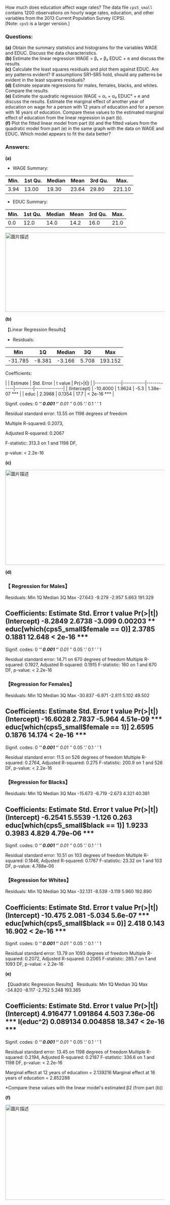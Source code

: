 How much does education affect wage rates? The data file `cps5_small` contains 1200 observations on hourly wage rates, education, and other variables from the 2013 Current Population Survey (CPS).  
[Note: `cps5` is a larger version.]

### Questions:

**(a)** Obtain the summary statistics and histograms for the variables WAGE and EDUC. Discuss the data characteristics.  
**(b)** Estimate the linear regression WAGE = β₁ + β₂ EDUC + e and discuss the results.  
**(c)** Calculate the least squares residuals and plot them against EDUC. Are any patterns evident? If assumptions SR1–SR5 hold, should any patterns be evident in the least squares residuals?  
**(d)** Estimate separate regressions for males, females, blacks, and whites. Compare the results.  
**(e)** Estimate the quadratic regression WAGE = α₁ + α₂ EDUC² + e and discuss the results. Estimate the marginal effect of another year of education on wage for a person with 12 years of education and for a person with 16 years of education. Compare these values to the estimated marginal effect of education from the linear regression in part (b).  
**(f)** Plot the fitted linear model from part (b) and the fitted values from the quadratic model from part (e) in the same graph with the data on WAGE and EDUC. Which model appears to fit the data better?


### Answers:

**(a)** 

* WAGE Summary:

| Min.    | 1st Qu. | Median | Mean   | 3rd Qu. | Max.   |
|---------|---------|--------|--------|---------|--------|
| 3.94 | 13.00  | 19.30 | 23.64 | 29.80  | 221.10 |

* EDUC Summary:

| Min.    | 1st Qu. | Median | Mean   | 3rd Qu. | Max.   |
|---------|---------|--------|--------|---------|--------|
|  0.0  | 12.0   | 14.0  | 14.2  | 16.0   | 21.0   |

<img src="https://github.com/user-attachments/assets/18d8526b-3848-446c-ad8c-454da7d00384" alt="圖片描述" width="600" height="250" />

**(b)**

【Linear Regression Results】

* Residuals:
   
|   Min   |   1Q    | Median  |   3Q   |   Max   |
|---------|---------|---------|--------|---------|
| -31.785 | -8.381  | -3.166  | 5.708  | 193.152 |
    

Coefficients:
 
|             | Estimate  | Std. Error | t value | Pr(>|t|)     |
|-------------|-----------|------------|---------|--------------|
| (Intercept) | -10.4000  | 1.9624     | -5.3    | 1.38e-07 *** |
| educ        | 2.3968    | 0.1354     | 17.7    | < 2e-16 ***  |
            

Signif. codes:  0 ‘***’ 0.001 ‘**’ 0.01 ‘*’ 0.05 ‘.’ 0.1 ‘ ’ 1

Residual standard error: 13.55 on 1198 degrees of freedom

Multiple R-squared:  0.2073,	

Adjusted R-squared:  0.2067 

F-statistic: 313.3 on 1 and 1198 DF,  

p-value: < 2.2e-16

**(c)** 

<img src="https://github.com/user-attachments/assets/14787cb6-b993-4d57-a0c8-1fa1f7b76a00" alt="圖片描述" width="700" height="300" />

**(d)**


### 【 Regression for Males】

Residuals:
    Min      1Q  Median      3Q     Max 
-27.643  -9.279  -2.957   5.663 191.329 

Coefficients:
                                    Estimate Std. Error t value Pr(>|t|)    
(Intercept)                          -8.2849     2.6738  -3.099  0.00203 ** 
educ[which(cps5_small$female == 0)]   2.3785     0.1881  12.648  < 2e-16 ***
---
Signif. codes:  0 ‘***’ 0.001 ‘**’ 0.01 ‘*’ 0.05 ‘.’ 0.1 ‘ ’ 1

Residual standard error: 14.71 on 670 degrees of freedom
Multiple R-squared:  0.1927,	Adjusted R-squared:  0.1915 
F-statistic:   160 on 1 and 670 DF,  p-value: < 2.2e-16

### 【Regression for Females】

Residuals:
    Min      1Q  Median      3Q     Max 
-30.837  -6.971  -2.811   5.102  49.502 

Coefficients:
                                    Estimate Std. Error t value Pr(>|t|)    
(Intercept)                         -16.6028     2.7837  -5.964 4.51e-09 ***
educ[which(cps5_small$female == 1)]   2.6595     0.1876  14.174  < 2e-16 ***
---
Signif. codes:  0 ‘***’ 0.001 ‘**’ 0.01 ‘*’ 0.05 ‘.’ 0.1 ‘ ’ 1

Residual standard error: 11.5 on 526 degrees of freedom
Multiple R-squared:  0.2764,	Adjusted R-squared:  0.275 
F-statistic: 200.9 on 1 and 526 DF,  p-value: < 2.2e-16

### 【Regression for Blacks】

Residuals:
    Min      1Q  Median      3Q     Max 
-15.673  -6.719  -2.673   4.321  40.381 

Coefficients:
                                   Estimate Std. Error t value Pr(>|t|)    
(Intercept)                         -6.2541     5.5539  -1.126    0.263    
educ[which(cps5_small$black == 1)]   1.9233     0.3983   4.829 4.79e-06 ***
---
Signif. codes:  0 ‘***’ 0.001 ‘**’ 0.01 ‘*’ 0.05 ‘.’ 0.1 ‘ ’ 1

Residual standard error: 10.51 on 103 degrees of freedom
Multiple R-squared:  0.1846,	Adjusted R-squared:  0.1767 
F-statistic: 23.32 on 1 and 103 DF,  p-value: 4.788e-06

### 【Regression for Whites】

Residuals:
    Min      1Q  Median      3Q     Max 
-32.131  -8.539  -3.119   5.960 192.890 

Coefficients:
                                   Estimate Std. Error t value Pr(>|t|)    
(Intercept)                         -10.475      2.081  -5.034  5.6e-07 ***
educ[which(cps5_small$black == 0)]    2.418      0.143  16.902  < 2e-16 ***
---
Signif. codes:  0 ‘***’ 0.001 ‘**’ 0.01 ‘*’ 0.05 ‘.’ 0.1 ‘ ’ 1

Residual standard error: 13.79 on 1093 degrees of freedom
Multiple R-squared:  0.2072,	Adjusted R-squared:  0.2065 
F-statistic: 285.7 on 1 and 1093 DF,  p-value: < 2.2e-16

**(e)** 

【Quadratic Regression Results】
Residuals:
    Min      1Q  Median      3Q     Max 
-34.820  -8.117  -2.752   5.248 193.365 

Coefficients:
            Estimate Std. Error t value Pr(>|t|)    
(Intercept) 4.916477   1.091864   4.503 7.36e-06 ***
I(educ^2)   0.089134   0.004858  18.347  < 2e-16 ***
---
Signif. codes:  0 ‘***’ 0.001 ‘**’ 0.01 ‘*’ 0.05 ‘.’ 0.1 ‘ ’ 1

Residual standard error: 13.45 on 1198 degrees of freedom
Multiple R-squared:  0.2194,	Adjusted R-squared:  0.2187 
F-statistic: 336.6 on 1 and 1198 DF,  p-value: < 2.2e-16

Marginal effect at 12 years of education = 2.139216 
Marginal effect at 16 years of education = 2.852288 

*Compare these values with the linear model's estimated β2 (from part (b))

**(f)** 

<img src="https://github.com/user-attachments/assets/882d76cd-c570-4723-95ee-d73da8a5fb62" alt="圖片描述" width="700" height="300" />





